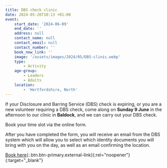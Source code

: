 ```yaml
---
title: DBS check clinic
date: 2024-05-26T10:13 +01:00
event:
    start_date: '2024-06-09'
    end_date: ''
    address: null
    contact_name: null
    contact_email: null
    contact_number: ''
    book_now_link: ''
    image: '/assets/images/2024/05/DBS-clinic.webp'
    type:
        - Activity
    age-group:
        - Leaders
        - Adults
    location:
        - 'Hertfordshire, North'
---
```

If your Disclosure and Barring Service (DBS) check is expiring, or you are a new volunteer requiring a DBS check, come along on **Sunday 9 June** in the afternoon to our clinic in **Baldock**, and we can carry out your DBS check.

Book your time slot via the online form.

After you have completed the form, you will receive an email from the DBS system which will allow you to select which identity documents you will bring with you on the day, as well as an email confirming the location.

[Book here](https://forms.office.com/e/VjAHSyKjuV){:.btn.btn-primary.external-link}{:rel="noopener"}{:target="_blank"}
